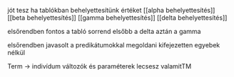 jót tesz ha tablókban behelyettesítünk értéket
\[[alpha behelyettesítés]\]
\[[beta behelyettesítés]\]
\[[gamma behelyettesítés]\]
\[[delta behelyettesítés]\]

elsőrendben fontos a tabló sorrend
elsőbb a delta aztán a gamma

elsőrendben javasolt a predikátumokkal megoldani kifejezetten egyebek nélkül

Term -> indivídum változók és paraméterek
lecsesz valamitTM
